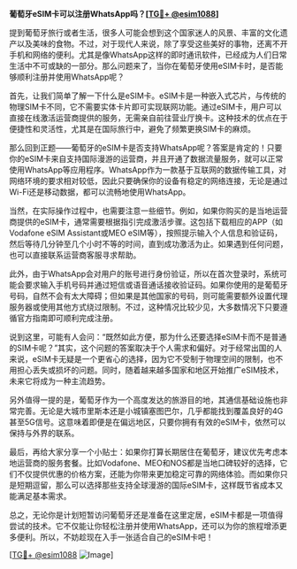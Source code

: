 **葡萄牙eSIM卡可以注册WhatsApp吗？[[TG💪+ @esim1088](https://t.me/s/esim1088)]**

提到葡萄牙旅行或者生活，很多人可能会想到这个国家迷人的风景、丰富的文化遗产以及美味的食物。不过，对于现代人来说，除了享受这些美好的事物，还离不开手机和网络的便利。尤其是像WhatsApp这样的即时通讯软件，已经成为人们日常生活中不可或缺的一部分。那么问题来了，当你在葡萄牙使用eSIM卡时，是否能够顺利注册并使用WhatsApp呢？

首先，让我们简单了解一下什么是eSIM卡。eSIM卡是一种嵌入式芯片，与传统的物理SIM卡不同，它不需要实体卡片即可实现联网功能。通过eSIM卡，用户可以直接在线激活运营商提供的服务，无需亲自前往营业厅换卡。这种技术的优点在于便捷性和灵活性，尤其是在国际旅行中，避免了频繁更换SIM卡的麻烦。

那么回到正题——葡萄牙的eSIM卡是否支持WhatsApp呢？答案是肯定的！只要你的eSIM卡来自支持国际漫游的运营商，并且开通了数据流量服务，就可以正常使用WhatsApp等应用程序。WhatsApp作为一款基于互联网的数据传输工具，对网络环境的要求相对较低，因此只要确保你的设备有稳定的网络连接，无论是通过Wi-Fi还是移动数据，都可以流畅地使用WhatsApp。

当然，在实际操作过程中，也需要注意一些细节。例如，如果你购买的是当地运营商提供的eSIM卡，通常需要根据指引完成激活步骤。这包括下载相应的APP（如Vodafone eSIM Assistant或MEO eSIM等），按照提示输入个人信息和验证码，然后等待几分钟至几个小时不等的时间，直到成功激活为止。如果遇到任何问题，也可以直接联系运营商客服寻求帮助。

此外，由于WhatsApp会对用户的账号进行身份验证，所以在首次登录时，系统可能会要求输入手机号码并通过短信或语音通话接收验证码。如果你使用的是葡萄牙号码，自然不会有太大障碍；但如果是其他国家的号码，则可能需要额外设置代理服务器或使用其他方式绕过限制。不过，这种情况比较少见，大多数情况下只要遵循官方指南即可顺利完成注册。

说到这里，可能有人会问：“既然如此方便，那为什么还要选择eSIM卡而不是普通的SIM卡呢？”其实，这个问题的答案取决于个人需求和偏好。对于经常出国的人来说，eSIM卡无疑是一个更省心的选择，因为它不受制于物理空间的限制，也不用担心丢失或损坏的问题。同时，随着越来越多国家和地区开始推广eSIM技术，未来它将成为一种主流趋势。

另外值得一提的是，葡萄牙作为一个高度发达的旅游目的地，其通信基础设施也非常完善。无论是大城市里斯本还是小城镇塞图巴尔，几乎都能找到覆盖良好的4G甚至5G信号。这意味着即便是在偏远地区，只要你拥有有效的eSIM卡，依然可以保持与外界的联系。

最后，再给大家分享一个小贴士：如果你打算长期居住在葡萄牙，建议优先考虑本地运营商的服务套餐。比如Vodafone、MEO和NOS都是当地口碑较好的选择，它们不仅提供优惠的价格方案，还能为你带来更加稳定可靠的网络体验。而如果你只是短期逗留，那么可以选择那些支持全球漫游的国际eSIM卡，这样既节省成本又能满足基本需求。

总之，无论你是计划短暂访问葡萄牙还是准备在这里定居，eSIM卡都是一项值得尝试的技术。它不仅能让你轻松注册并使用WhatsApp，还可以为你的旅程增添更多便利。所以，不妨趁现在入手一张适合自己的eSIM卡吧！

[[TG💪+ @esim1088](https://t.me/s/esim1088) ![Image](https://i.postimg.cc/4NQfJmqS/Snipaste-2025-05-13-00-14-12.png)]